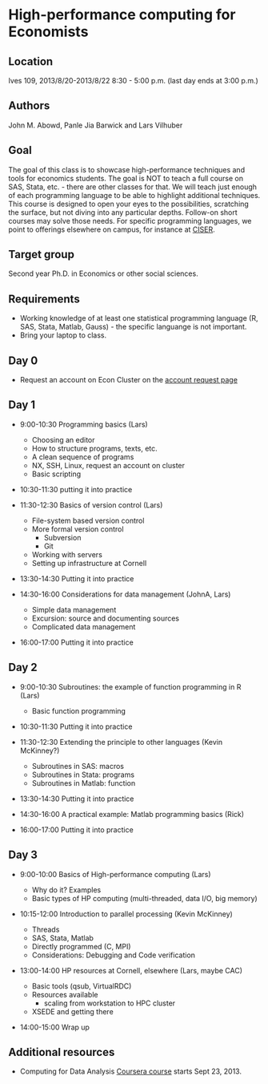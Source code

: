 High-performance computing for Economists
=========================================

Location
--------
Ives 109, 2013/8/20-2013/8/22 8:30 - 5:00 p.m. (last day ends at 3:00 p.m.)


Authors
-------
John M. Abowd, Panle Jia Barwick and Lars Vilhuber

Goal
----
The goal of this class is to showcase high-performance techniques and tools for economics students. The goal is NOT to teach a full 
course on SAS, Stata, etc. - there are other classes for that. We will teach just enough of each programming language to
be able to highlight additional techniques. This course is designed to open your eyes to the possibilities, scratching
the surface, but not diving into any particular depths. Follow-on short courses may solve those needs. For
specific programming languages, we point to offerings elsewhere on campus, for instance at [CISER](http://www.ciser.cornell.edu). 

Target group
------------
Second year Ph.D. in Economics or other social sciences.

Requirements
------------
* Working knowledge of at least one statistical programming language (R, SAS, Stata, Matlab, Gauss) - the specific languange is not important.
* Bring your laptop to class.

Day 0
-----
* Request an account on Econ Cluster on the [account request page](https://www.cac.cornell.edu/services/external/RequestCACid.aspx?ProjectID=lv39_0005)

Day 1
-----
* 9:00-10:30 Programming basics (Lars)
	* Choosing an editor
	* How to structure programs, texts, etc.
	* A clean sequence of programs
	* NX, SSH, Linux, request an account on cluster
	* Basic scripting

* 10:30-11:30 putting it into practice

* 11:30-12:30 Basics of version control (Lars)
	* File-system based version control 
	* More formal version control
		- Subversion
		- Git
	* Working with servers
	* Setting up infrastructure at Cornell

* 13:30-14:30 Putting it into practice

* 14:30-16:00 Considerations for data management (JohnA, Lars)
	* Simple data management
	* Excursion: source and documenting sources
	* Complicated data management

* 16:00-17:00 Putting it into practice

Day 2
-----
* 9:00-10:30 Subroutines: the example of function programming in R (Lars)
	* Basic function programming

* 10:30-11:30 Putting it into practice

* 11:30-12:30 Extending the principle to other languages (Kevin McKinney?)
	* Subroutines in SAS: macros
	* Subroutines in Stata: programs
	* Subroutines in Matlab: function

* 13:30-14:30 Putting it into practice

* 14:30-16:00 A practical example: Matlab programming basics (Rick)

* 16:00-17:00 Putting it into practice

Day 3
-----
* 9:00-10:00 Basics of High-performance computing (Lars)
	* Why do it? Examples
	* Basic types of HP computing (multi-threaded, data I/O, big memory)

* 10:15-12:00 Introduction to parallel processing (Kevin McKinney)
	* Threads
	* SAS, Stata, Matlab
	* Directly programmed (C, MPI)
	* Considerations: Debugging and Code verification

* 13:00-14:00 HP resources at Cornell, elsewhere (Lars, maybe CAC)
	* Basic tools (qsub, VirtualRDC)
	* Resources available
		* scaling from workstation to HPC cluster
	* XSEDE and getting there

* 14:00-15:00 Wrap up

Additional resources
--------------------
* Computing for Data Analysis [Coursera course](https://www.coursera.org/course/compdata) starts Sept 23, 2013.

